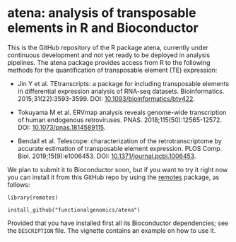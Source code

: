 # atena: analysis of transposable elements in R and Bioconductor

This is the GitHub repository of the R package atena, currently under
continuous development and not yet ready to be deployed in analysis
pipelines. The atena package provides access from R to the following
methods for the quantification of transposable element (TE) expression:

* Jin Y et al. TEtranscripts: a package for including transposable elements
  in differential expression analysis of RNA-seq datasets.
  Bioinformatics. 2015;31(22):3593-3599. DOI:
  [10.1093/bioinformatics/btv422](https://doi.org/10.1093/bioinformatics/btv422).

* Tokuyama M et al. ERVmap analysis reveals genome-wide transcription of human
  endogenous retroviruses. PNAS. 2018;115(50):12565-12572. DOI:
  [10.1073/pnas.1814589115](https://doi.org/10.1073/pnas.1814589115).

* Bendall et al. Telescope: characterization of the retrotranscriptome by
  accurate estimation of transposable element expression.
  PLOS Comp. Biol. 2019;15(9):e1006453. DOI:
  [10.1371/journal.pcbi.1006453](https://doi.org/10.1371/journal.pcbi.1006453).

We plan to submit it to Bioconductor soon, but if you want to try it right now
you can install it from this GitHub repo by using the
[remotes](https://cran.r-project.org/package=remotes) package, as follows:

```
library(remotes)

install_github("functionalgenomics/atena")
```

Provided that you have installed first all its Bioconductor dependencies;
see the `DESCRIPTION` file. The vignette contains an example on how to use it.

